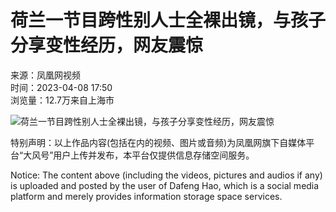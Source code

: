 # 荷兰一节目跨性别人士全裸出镜，与孩子分享变性经历，网友震惊

来源：凤凰网视频  
时间：2023-04-08 17:50  
浏览量：12.7万来自上海市  

![荷兰一节目跨性别人士全裸出镜，与孩子分享变性经历，网友震惊](https://d.ifengimg.com/w72_h40/x0.ifengimg.com/ucms/2023_14/BE9C7968483F29A2030266719D217EBC48CDD2D9_size357_w1920_h1080.jpg)

特别声明：以上作品内容(包括在内的视频、图片或音频)为凤凰网旗下自媒体平台“大风号”用户上传并发布，本平台仅提供信息存储空间服务。 

Notice: The content above (including the videos, pictures and audios if any) is uploaded and posted by the user of Dafeng Hao, which is a social media platform and merely provides information storage space services.